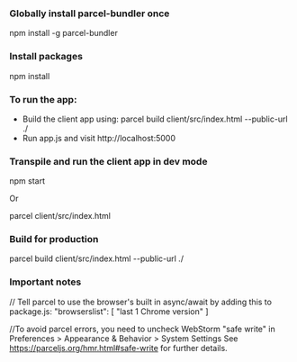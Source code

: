 ### Globally install parcel-bundler once
npm install -g parcel-bundler

### Install packages
npm install

### To run the app:
 - Build the client app using: parcel build client/src/index.html --public-url ./
 - Run app.js and visit http://localhost:5000

### Transpile and run the client app in dev mode
npm start 

Or

parcel client/src/index.html

### Build for production
parcel build client/src/index.html --public-url ./

### Important notes
// Tell parcel to use the browser's built in async/await by adding this to package.js:
  "browserslist": [
    "last 1 Chrome version"
  ]
 
//To avoid parcel errors, you need to uncheck WebStorm "safe write" 
    in Preferences > Appearance & Behavior > System Settings
See https://parceljs.org/hmr.html#safe-write for further details.